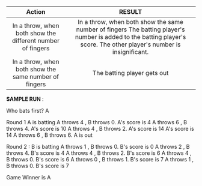 
| Action | RESULT |
| :---: | :---: |
| In a throw, when both show the different number of fingers | In a throw, when both show the same number of fingers The batting player's number is added to the batting player's score. The other player's number is insignificant. |
| In a throw, when both show the same number of fingers  | The batting player gets out |


**SAMPLE RUN** :

Who bats first? A 

Round 1  	A is batting 
		A throws 4 , B throws 0. A's score is 4
	 	A throws 6 , B throws 4. A's score is 10
		A throws 4 , B throws 2. A's score is 14
		A's score is 14 A throws 6 , B throws 6. A is out 

Round 2 : 	B is batting 
		A throws 1 , B throws 0. B's score is 0 
		A throws 2 , B throws 4. B's score is 4 
		A throws 4 , B throws 2. B's score is 6 
		A throws 4 , B throws 0. B's score is 6 
		A throws 0 , B throws 1. B's score is 7
		A throws 1 , B throws 0. B's score is 7 

Game Winner is A 
